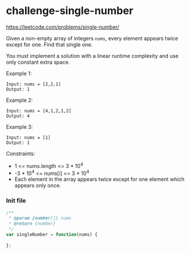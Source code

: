 # challenge-single-number

https://leetcode.com/problems/single-number/

Given a non-empty array of integers `nums`, every element appears twice except for one. Find that single one.

You must implement a solution with a linear runtime complexity and use only constant extra space.

Example 1:
```
Input: nums = [2,2,1]
Output: 1
```


Example 2:
```
Input: nums = [4,1,2,1,2]
Output: 4
```


Example 3:
```
Input: nums = [1]
Output: 1
```


Constraints:
- 1 <= nums.length <= 3 * 10<sup>4</sup>
- -3 * 10<sup>4</sup> <= nums[i] <= 3 * 10<sup>4</sup>
- Each element in the array appears twice except for one element which appears only once.


### Init file
```javascript
/**
 * @param {number[]} nums
 * @return {number}
 */
var singleNumber = function(nums) {
    
};
```